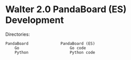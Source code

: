Walter 2.0 PandaBoard (ES) Development
======================================

Directories:

	PandaBoard				PandaBoard (ES)
		Go						Go code
		Python					Python code
